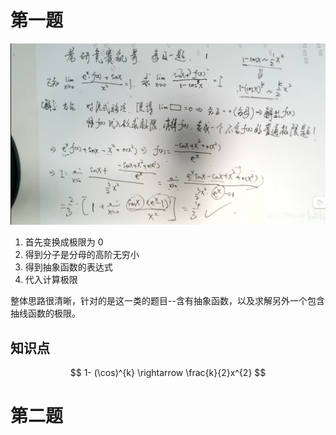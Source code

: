 # 第一题

![](imgs/Pasted%20image%2020250220181946.png)

1. 首先变换成极限为 0
2. 得到分子是分母的高阶无穷小
3. 得到抽象函数的表达式
4. 代入计算极限

整体思路很清晰，针对的是这一类的题目--含有抽象函数，以及求解另外一个包含抽线函数的极限。

## 知识点

$$
1- (\cos)^{k} \rightarrow \frac{k}{2}x^{2}
$$


# 第二题


